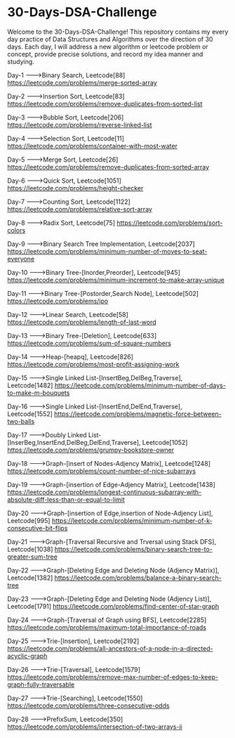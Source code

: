 # 30-Days-DSA-Challenge
Welcome to the 30-Days-DSA-Challenge! This repository contains my every day practice of Data Structures and Algorithms over the direction of 30 days. Each day, I will address a new algorithm or leetcode problem or concept, provide precise solutions, and record my idea manner and studying.

Day-1 --->Binary Search, Leetcode[88] https://leetcode.com/problems/merge-sorted-array

Day-2 --->Insertion Sort, Leetcode[83] https://leetcode.com/problems/remove-duplicates-from-sorted-list

Day-3 --->Bubble Sort, Leetcode[206]  https://leetcode.com/problems/reverse-linked-list

Day-4 --->Selection Sort, Leetcode[11]  https://leetcode.com/problems/container-with-most-water

Day-5 --->Merge Sort, Leetcode[26]  https://leetcode.com/problems/remove-duplicates-from-sorted-array

Day-6 --->Quick Sort, Leetcode[1051]  https://leetcode.com/problems/height-checker

Day-7 --->Counting Sort, Leetcode[1122]  https://leetcode.com/problems/relative-sort-array

Day-8 --->Radix Sort, Leetcode[75]  https://leetcode.com/problems/sort-colors

Day-9 --->Binary Search Tree Implementation, Leetcode[2037]  https://leetcode.com/problems/minimum-number-of-moves-to-seat-everyone

Day-10 --->Binary Tree-[Inorder,Preorder], Leetcode[945] https://leetcode.com/problems/minimum-increment-to-make-array-unique

Day-11 --->Binary Tree-[Postorder,Search Node], Leetcode[502]  https://leetcode.com/problems/ipo

Day-12 --->Linear Search, Leetcode[58]  https://leetcode.com/problems/length-of-last-word

Day-13 --->Binary Tree-[Deletion], Leetcode[633]  https://leetcode.com/problems/sum-of-square-numbers

Day-14 --->Heap-[heapq], Leetcode[826]  https://leetcode.com/problems/most-profit-assigning-work

Day-15 --->Single Linked List-[InsertBeg,DelBeg,Traverse], Leetcode[1482]  https://leetcode.com/problems/minimum-number-of-days-to-make-m-bouquets

Day-16 --->Single Linked List-[InsertEnd,DelEnd,Traverse], Leetcode[1552]  https://leetcode.com/problems/magnetic-force-between-two-balls

Day-17 --->Doubly Linked List-[InserBeg,InsertEnd,DelBeg,DelEnd,Traverse], Leetcode[1052]  https://leetcode.com/problems/grumpy-bookstore-owner

Day-18 --->Graph-[insert of Nodes-Adjency Matrix], Leetcode[1248]  https://leetcode.com/problems/count-number-of-nice-subarrays

Day-19 --->Graph-[insertion of Edge-Adjency Matrix], Leetcode[1438]  https://leetcode.com/problems/longest-continuous-subarray-with-absolute-diff-less-than-or-equal-to-limit

Day-20 --->Graph-[insertion of Edge,insertion of Node-Adjency List], Leetcode[995]  https://leetcode.com/problems/minimum-number-of-k-consecutive-bit-flips

Day-21 --->Graph-[Traversal Recursive and Trversal using Stack DFS], Leetcode[1038]  https://leetcode.com/problems/binary-search-tree-to-greater-sum-tree

Day-22 --->Graph-[Deleting Edge and Deleting Node (Adjency Matrix)], Leetcode[1382]  https://leetcode.com/problems/balance-a-binary-search-tree

Day-23 --->Graph-[Deleting Edge and Deleting Node (Adjency List)], Leetcode[1791]  https://leetcode.com/problems/find-center-of-star-graph

Day-24 --->Graph-[Traversal of Graph using BFS], Leetcode[2285]  https://leetcode.com/problems/maximum-total-importance-of-roads

Day-25 --->Trie-[Insertion], Leetcode[2192]  https://leetcode.com/problems/all-ancestors-of-a-node-in-a-directed-acyclic-graph

Day-26 --->Trie-[Traversal], Leetcode[1579]  https://leetcode.com/problems/remove-max-number-of-edges-to-keep-graph-fully-traversable

Day-27 --->Trie-[Searching], Leetcode[1550]  https://leetcode.com/problems/three-consecutive-odds

Day-28 --->PrefixSum, Leetcode[350]  https://leetcode.com/problems/intersection-of-two-arrays-ii
